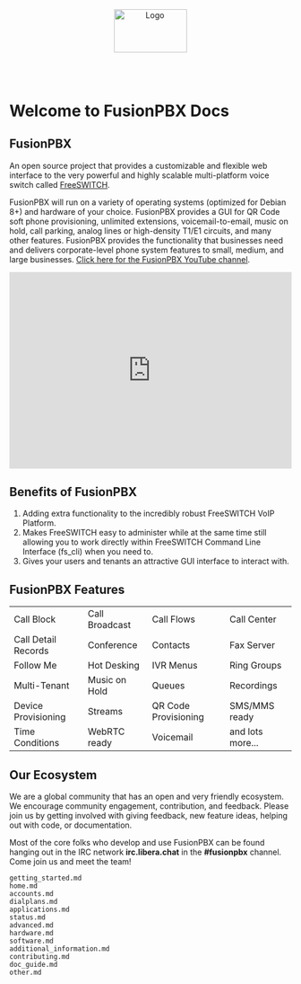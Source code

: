 <div style="text-align: center;">
  <img src="_static/images/logo.png" alt="Logo" width="130" height="76.5">
</div>

<br><br>
# Welcome to FusionPBX Docs

## FusionPBX

An open source project that provides a customizable and flexible web interface to the very powerful and highly scalable multi-platform voice switch called [FreeSWITCH](https://www.freeswitch.org).

FusionPBX will run on a variety of operating systems (optimized for Debian 8+) and hardware of your choice. FusionPBX provides a GUI for QR Code soft phone provisioning, unlimited extensions, voicemail-to-email, music on hold, call parking, analog lines or high-density T1/E1 circuits, and many other features. FusionPBX provides the functionality that businesses need and delivers corporate-level phone system features to small, medium, and large businesses. [Click here for the FusionPBX YouTube channel](https://www.youtube.com/playlist?list=PLrhVQpI_CtOwQNB_lsNIxrl9SOAuo9ZSF).

<div style="text-align: center; margin-bottom: 2em;">
<iframe width="100%" height="350" src="https://www.youtube.com/embed/XpiVyHqLaus?rel=0" frameborder="0" allowfullscreen></iframe>
</div>

## Benefits of FusionPBX
1. Adding extra functionality to the incredibly robust FreeSWITCH VoIP Platform.
2. Makes FreeSWITCH easy to administer while at the same time still allowing you to work directly within FreeSWITCH Command Line Interface (fs_cli) when you need to.
3. Gives your users and tenants an attractive GUI interface to interact with.

## FusionPBX Features

|                      |                    |                      |                     |
|----------------------|--------------------|----------------------|---------------------|
| Call Block           | Call Broadcast     | Call Flows            | Call Center         |
| Call Detail Records  | Conference         | Contacts             | Fax Server          |
| Follow Me            | Hot Desking        | IVR Menus            | Ring Groups         |
| Multi-Tenant         | Music on Hold      | Queues               | Recordings          |
| Device Provisioning  | Streams            | QR Code Provisioning | SMS/MMS ready       |
| Time Conditions      | WebRTC ready       | Voicemail            | and lots more...    |

## Our Ecosystem
We are a global community that has an open and very friendly ecosystem. We encourage community engagement, contribution, and feedback. Please join us by getting involved with giving feedback, new feature ideas, helping out with code, or documentation.

Most of the core folks who develop and use FusionPBX can be found hanging out in the IRC network **irc.libera.chat** in the **#fusionpbx** channel. Come join us and meet the team!

```{toctree}
getting_started.md
home.md
accounts.md
dialplans.md
applications.md
status.md
advanced.md
hardware.md
software.md
additional_information.md
contributing.md
doc_guide.md
other.md
```
